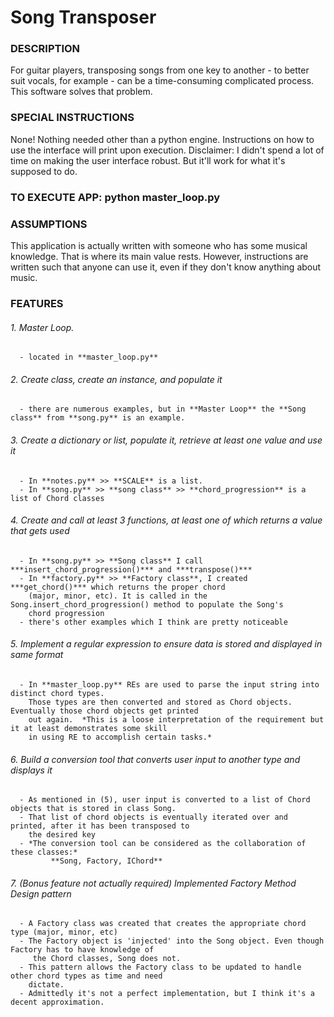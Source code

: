 # Song Transposer
### DESCRIPTION
For guitar players, transposing songs from one key to another - to better suit vocals, for example - can be
a time-consuming complicated process. This software solves that problem.

### SPECIAL INSTRUCTIONS
None! Nothing needed other than a python engine.
Instructions on how to use the interface will print upon execution.
Disclaimer: I didn't spend a lot of time on making the user interface robust. But it'll work for what it's supposed to do.

### TO EXECUTE APP:   python master_loop.py

### ASSUMPTIONS
This application is actually written with someone who has some musical knowledge. That is where its main value rests.
However, instructions are written such that anyone can use it, even if they don't know anything about music.

### FEATURES
  ###### 1.  Master Loop.  
      - located in **master_loop.py**
  ###### 2.  Create class, create an instance, and populate it
      - there are numerous examples, but in **Master Loop** the **Song class** from **song.py** is an example. 
  ###### 3.  Create a dictionary or list, populate it, retrieve at least one value and use it
      - In **notes.py** >> **SCALE** is a list. 
      - In **song.py** >> **song class** >> **chord_progression** is a list of Chord classes
  ###### 4.  Create and call at least 3 functions, at least one of which returns a value that gets used
      - In **song.py** >> **Song class** I call ***insert_chord_progression()*** and ***transpose()***
      - In **factory.py** >> **Factory class**, I created ***get_chord()*** which returns the proper chord 
        (major, minor, etc). It is called in the Song.insert_chord_progression() method to populate the Song's
        chord progression 
      - there's other examples which I think are pretty noticeable
  ###### 5.  Implement a regular expression to ensure data is stored and displayed in same format
      - In **master_loop.py** REs are used to parse the input string into distinct chord types. 
        Those types are then converted and stored as Chord objects. Eventually those chord objects get printed
        out again.  *This is a loose interpretation of the requirement but it at least demonstrates some skill
        in using RE to accomplish certain tasks.*
  ###### 6.  Build a conversion tool that converts user input to another type and displays it
      - As mentioned in (5), user input is converted to a list of Chord objects that is stored in class Song.
      - That list of chord objects is eventually iterated over and printed, after it has been transposed to 
        the desired key
      - *The conversion tool can be considered as the collaboration of these classes:* 
             **Song, Factory, IChord** 
  ###### 7.  (Bonus feature not actually required)  Implemented Factory Method Design pattern
      - A Factory class was created that creates the appropriate chord type (major, minor, etc) 
      - The Factory object is 'injected' into the Song object. Even though Factory has to have knowledge of
         the Chord classes, Song does not.
      - This pattern allows the Factory class to be updated to handle other chord types as time and need 
        dictate.
      - Admittedly it's not a perfect implementation, but I think it's a decent approximation.
        


    
